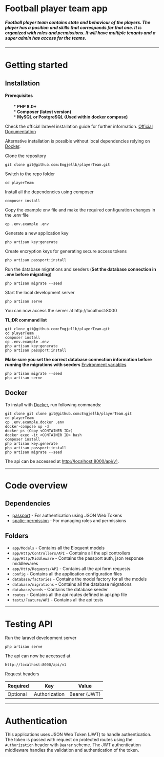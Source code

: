 # Football player team app

##### Football player team contains state and behaviour of the players. The player has a position and skills that corresponds for that one. It is organized with roles and permissions. It will have multiple tenants and a super admin has access for the teams.

----------

# Getting started

## Installation

#### Prerequisites

&emsp;&emsp;* **PHP 8.0+**<br/>
&emsp;&emsp;* **Composer (latest version)**<br/>
&emsp;&emsp;* **MySQL or PostgreSQL (Used within docker compose)**



Check the official laravel installation guide for further information. [Official Documentation](https://laravel.com/docs/9.x/installation)

Alternative installation is possible without local dependencies relying on [Docker](https://www.docker.com).

Clone the repository

    git clone git@github.com:Engjellb/playerTeam.git

Switch to the repo folder

    cd playerTeam

Install all the dependencies using composer

    composer install

Copy the example env file and make the required configuration changes in the .env file

    cp .env.example .env

Generate a new application key

    php artisan key:generate

Create encryption keys for generating secure access tokens

    php artisan passport:install

Run the database migrations and seeders (**Set the database connection in .env before migrating**)

    php artisan migrate --seed

Start the local development server

    php artisan serve

You can now access the server at http://localhost:8000

**TL;DR command list**

    git clone git@github.com:Engjellb/playerTeam.git
    cd playerTeam
    composer install
    cp .env.example .env
    php artisan key:generate
    php artisan passport:install 

**Make sure you set the correct database connection information before running the migrations with seeders** [Environment variables](#environment-variables)

    php artisan migrate --seed
    php artisan serve


## Docker

To install with [Docker](https://www.docker.com), run following commands:

```
git clone git clone git@github.com:Engjellb/playerTeam.git
cd playerTeam
cp .env.example.docker .env
docker-compose up -d
docker ps (Copy <CONTAINER ID>)
docker exec -it <CONTAINER ID> bash
composer install
php artisan key:generate
php artisan passport:install
php artisan migrate --seed
```

The api can be accessed at [http://localhost:8000/api/v1](http://localhost:8000/api/v1).

----------

# Code overview

## Dependencies

- [passport](https://laravel.com/docs/9.x/passport) - For authentication using JSON Web Tokens
- [spatie-permission](https://spatie.be/docs/laravel-permission/v5/introduction) - For managing roles and permissions

## Folders

- `app/Models` - Contains all the Eloquent models
- `app/Http/Controllers/API` - Contains all the api controllers
- `app/Http/Middleware` - Contains the passport auth, json response middlewares
- `app/Http/Requests/API` - Contains all the api form requests
- `config` - Contains all the application configuration files
- `database/factories` - Contains the model factory for all the models
- `database/migrations` - Contains all the database migrations
- `database/seeds` - Contains the database seeder
- `routes` - Contains all the api routes defined in api.php file
- `tests/Feature/API` - Contains all the api tests
----------

# Testing API

Run the laravel development server

    php artisan serve

The api can now be accessed at

    http://localhost:8000/api/v1

Request headers

| **Required** 	| **Key**              	| **Value**            	|
|----------	|------------------	|------------------	|
| Optional 	| Authorization    	| Bearer {JWT}      	|

----------

# Authentication

This applications uses JSON Web Token (JWT) to handle authentication. The token is passed with request on protected routes using the `Authorization` header with `Bearer` scheme. The JWT authentication middleware handles the validation and authentication of the token.
